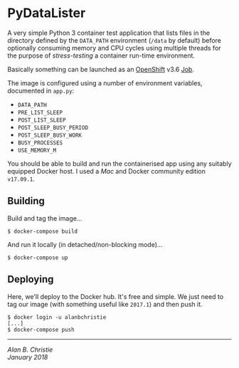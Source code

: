 # PyDataLister
A very simple Python 3 container test application that lists files in the
directory defined by the `DATA_PATH` environment (`/data` by default) before
optionally consuming memory and CPU cycles using multiple threads for the
purpose of _stress-testing_ a container run-time environment.

Basically something can be launched as an [OpenShift] v3.6 [Job].

The image is configured using a number of environment variables,
documented in `app.py`:

-   `DATA_PATH`
-   `PRE_LIST_SLEEP`
-   `POST_LIST_SLEEP`
-   `POST_SLEEP_BUSY_PERIOD`
-   `POST_SLEEP_BUSY_WORK`
-   `BUSY_PROCESSES`
-   `USE_MEMORY_M`

You should be able to build and run the containerised app using
any suitably equipped Docker host. I used a _Mac_ and Docker
community edition `v17.09.1`.

## Building
Build and tag the image...

    $ docker-compose build

And run it locally (in detached/non-blocking mode)...

    $ docker-compose up

## Deploying
Here, we'll deploy to the Docker hub. It's free and simple. We just need to
tag our image (with something useful like `2017.1`) and then push it.

    $ docker login -u alanbchristie
    [...]
    $ docker-compose push

---

[Job]: https://www.openshift.org
[OpenShift]: https://www.openshift.org

_Alan B. Christie  
January 2018_  
